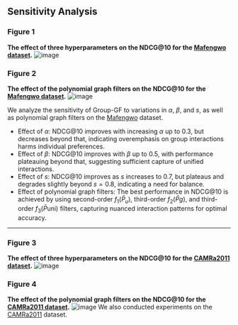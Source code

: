 ## Sensitivity Analysis

### Figure 1
**The effect of three hyperparameters on the NDCG@10 for the <u>Mafengwo dataset</u>.**
![image](https://github.com/user-attachments/assets/62506323-466f-4526-831c-ce2f07a015c7)

### Figure 2
**The effect of the polynomial graph filters on the NDCG@10 for the <u>Mafengwo dataset</u>.**
![image](https://github.com/user-attachments/assets/0ad59346-11b4-4a77-bc2e-a10983b25e5f)


We analyze the sensitivity of Group-GF to variations in $\alpha$, $\beta$, and $s$, as well as polynomial graph filters on the <u>Mafengwo</u> dataset.
- Effect of $\alpha$: NDCG@10 improves with increasing $\alpha$ up to 0.3, but decreases beyond that, indicating overemphasis on group interactions harms individual preferences.
- Effect of $\beta$: NDCG@10 improves with $\beta$ up to 0.5, with performance plateauing beyond that, suggesting sufficient capture of unified interactions.
- Effect of $s$: NDCG@10 improves as $s$ increases to 0.7, but plateaus and degrades slightly beyond $s=0.8$, indicating a need for balance.
- Effect of polynomial graph filters: The best performance in NDCG@10 is achieved by using second-order $f_1(\bar{P}_u)$, third-order $f_2(\bar{P}g)$, and third-order $f_3(\bar{P}{\text{uni}})$ filters, capturing nuanced interaction patterns for optimal accuracy.

---

### Figure 3
**The effect of three hyperparameters on the NDCG@10 for the <u>CAMRa2011 dataset</u>.**
![image](https://github.com/user-attachments/assets/b4d0acd8-35af-4283-9791-f6f315080162)

### Figure 4
**The effect of the polynomial graph filters on the NDCG@10 for the <u>CAMRa2011 dataset</u>.**
![image](https://github.com/user-attachments/assets/af1c0fb2-2c11-414e-841f-5c326bdbcb52)
We also conducted experiments on the <u>CAMRa2011</u> dataset.
